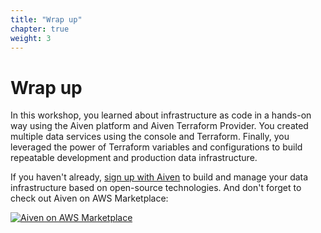 ```yaml
---
title: "Wrap up"
chapter: true
weight: 3
---
```


# Wrap up

In this workshop, you learned about infrastructure as code in a hands-on way using the Aiven platform and Aiven Terraform Provider. You created multiple data services using the console and Terraform. Finally, you leveraged the power of Terraform variables and configurations to build repeatable development and production data infrastructure.

If you haven't already, [sign up with Aiven](https://console.aiven.io/signup) to build and manage your data infrastructure based on open-source technologies. And don't forget to check out Aiven on AWS Marketplace:

[![Aiven on AWS Marketplace](/images/aiven_on_aws_marketplace.png)](https://aws.amazon.com/marketplace/seller-profile?id=37261588-4513-4d54-9ef9-195534d74a1b)
